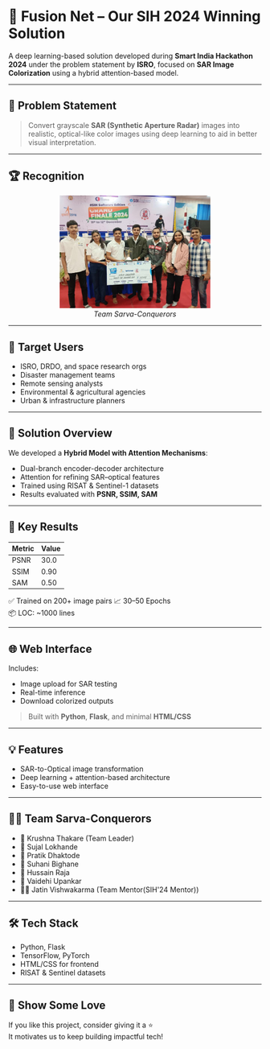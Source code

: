 # 🎯 Fusion Net – Our SIH 2024 Winning Solution

A deep learning-based solution developed during **Smart India Hackathon 2024** under the problem statement by **ISRO**, focused on **SAR Image Colorization** using a hybrid attention-based model.

---

## 🚀 Problem Statement

> Convert grayscale **SAR (Synthetic Aperture Radar)** images into realistic, optical-like color images using deep learning to aid in better visual interpretation.

---

## 🏆 Recognition

<p align="center">
  <img src="win.jpg" width="300"/>
  <br/>
  <em>Team Sarva-Conquerors</em>
</p>

---

## 👤 Target Users

- ISRO, DRDO, and space research orgs  
- Disaster management teams  
- Remote sensing analysts  
- Environmental & agricultural agencies  
- Urban & infrastructure planners  

---

## 🧠 Solution Overview

We developed a **Hybrid Model with Attention Mechanisms**:
- Dual-branch encoder-decoder architecture
- Attention for refining SAR–optical features
- Trained using RISAT & Sentinel-1 datasets
- Results evaluated with **PSNR, SSIM, SAM**

---

## 🧪 Key Results

| Metric | Value |
|--------|-------|
| PSNR   | 30.0  |
| SSIM   | 0.90  |
| SAM    | 0.50  |

✅ Trained on 200+ image pairs
📈 30–50 Epochs  
📦 LOC: ~1000 lines  

---

## 🌐 Web Interface

Includes:
- Image upload for SAR testing
- Real-time inference
- Download colorized outputs

> Built with **Python**, **Flask**, and minimal **HTML/CSS**

---

## 💡 Features

- SAR-to-Optical image transformation  
- Deep learning + attention-based architecture  
- Easy-to-use web interface  

---

## 👨‍💻 Team Sarva-Conquerors

- 🧠 Krushna Thakare (Team Leader)  
- 🧠 Sujal Lokhande  
- 🧠 Pratik Dhaktode  
- 🧠 Suhani Bighane  
- 🧠 Hussain Raja  
- 🧠 Vaidehi Upankar
- 🧑‍🏫 Jatin Vishwakarma (Team Mentor(SIH'24 Mentor))

---

## 🛠 Tech Stack

- Python, Flask  
- TensorFlow, PyTorch  
- HTML/CSS for frontend  
- RISAT & Sentinel datasets  

---

## 🌟 Show Some Love

If you like this project, consider giving it a ⭐  
It motivates us to keep building impactful tech!



